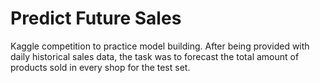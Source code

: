 # Predict Future Sales  
Kaggle competition to practice model building. After being provided with daily historical sales data, the task was to forecast the total amount of products sold in every shop for the test set. 
